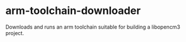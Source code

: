 # arm-toolchain-downloader
Downloads and runs an arm toolchain suitable for building a libopencm3 project.
